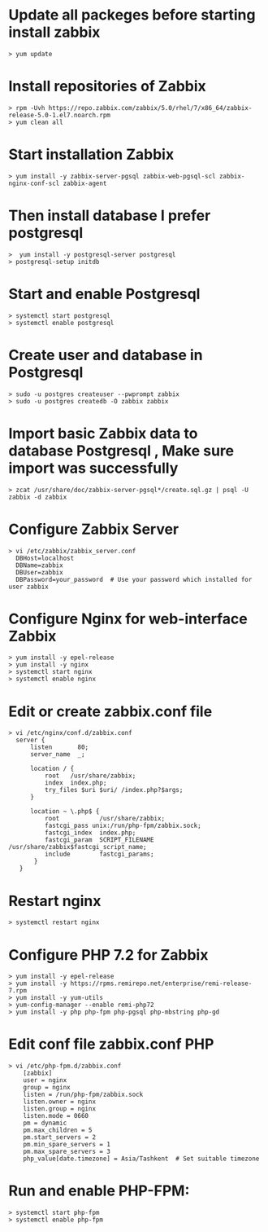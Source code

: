# Update all packeges before starting install zabbix
    > yum update  
# Install repositories of Zabbix 
    > rpm -Uvh https://repo.zabbix.com/zabbix/5.0/rhel/7/x86_64/zabbix-release-5.0-1.el7.noarch.rpm
    > yum clean all
# Start installation Zabbix
    > yum install -y zabbix-server-pgsql zabbix-web-pgsql-scl zabbix-nginx-conf-scl zabbix-agent
# Then install database I prefer postgresql
    >  yum install -y postgresql-server postgresql
    > postgresql-setup initdb
# Start and enable Postgresql
    > systemctl start postgresql
    > systemctl enable postgresql
# Create user and database in Postgresql
    > sudo -u postgres createuser --pwprompt zabbix
    > sudo -u postgres createdb -O zabbix zabbix
# Import basic Zabbix data to database Postgresql , Make sure import was successfully
    > zcat /usr/share/doc/zabbix-server-pgsql*/create.sql.gz | psql -U zabbix -d zabbix
#  Configure Zabbix Server
    > vi /etc/zabbix/zabbix_server.conf
      DBHost=localhost
      DBName=zabbix
      DBUser=zabbix
      DBPassword=your_password  # Use your password which installed for user zabbix
# Configure Nginx for web-interface Zabbix
    > yum install -y epel-release
    > yum install -y nginx
    > systemctl start nginx
    > systemctl enable nginx
# Edit or create zabbix.conf file   
    > vi /etc/nginx/conf.d/zabbix.conf
      server {
          listen       80;
          server_name  _;

          location / {
              root   /usr/share/zabbix;
              index  index.php;
              try_files $uri $uri/ /index.php?$args;
          }

          location ~ \.php$ {
              root           /usr/share/zabbix;
              fastcgi_pass unix:/run/php-fpm/zabbix.sock;
              fastcgi_index  index.php;
              fastcgi_param  SCRIPT_FILENAME  /usr/share/zabbix$fastcgi_script_name;
              include        fastcgi_params;
           }
       }

# Restart nginx
    > systemctl restart nginx
# Configure PHP 7.2 for Zabbix
    > yum install -y epel-release
    > yum install -y https://rpms.remirepo.net/enterprise/remi-release-7.rpm
    > yum install -y yum-utils
    > yum-config-manager --enable remi-php72
    > yum install -y php php-fpm php-pgsql php-mbstring php-gd
# Edit conf file zabbix.conf PHP
    > vi /etc/php-fpm.d/zabbix.conf
        [zabbix]
        user = nginx
        group = nginx
        listen = /run/php-fpm/zabbix.sock
        listen.owner = nginx
        listen.group = nginx
        listen.mode = 0660
        pm = dynamic
        pm.max_children = 5
        pm.start_servers = 2
        pm.min_spare_servers = 1
        pm.max_spare_servers = 3
        php_value[date.timezone] = Asia/Tashkent  # Set suitable timezone
# Run and enable PHP-FPM: 
    > systemctl start php-fpm
    > systemctl enable php-fpm
        
